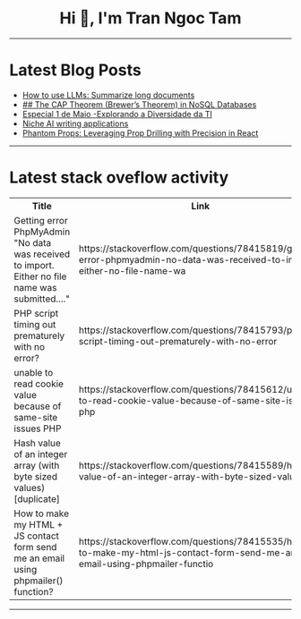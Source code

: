 <h1 align="center">Hi 👋, I'm Tran Ngoc Tam</h1>

---

# Latest Blog Posts 
<!-- BLOG-POST-LIST:START -->
- [How to use LLMs: Summarize long documents](https://dev.to/rogiia/how-to-use-llms-summarize-long-documents-4ee1)
- [## The CAP Theorem &lpar;Brewer’s Theorem&rpar; in NoSQL Databases](https://dev.to/muhammetyasinarli/-the-cap-theorem-brewers-theorem-in-nosql-databases-2lbj)
- [Especial 1 de Maio -Explorando a Diversidade da TI](https://dev.to/terminalcoffee/especial-1-de-maio-explorando-a-diversidade-da-ti-2nk4)
- [Niche AI writing applications](https://dev.to/gigo_dev/niche-ai-writing-applications-54j7)
- [Phantom Props: Leveraging Prop Drilling with Precision in React](https://dev.to/kigazon/phantom-props-leveraging-prop-drilling-with-precision-in-react-chi)
<!-- BLOG-POST-LIST:END -->

---

# Latest stack oveflow activity
<table>
  <tr><th>Title</th><th>Link</th></tr>
  <!-- STACKOVERFLOW:START --><tr><td>Getting error PhpMyAdmin &quot;No data was received to import. Either no file name was submitted....&quot;</td><td>https://stackoverflow.com/questions/78415819/getting-error-phpmyadmin-no-data-was-received-to-import-either-no-file-name-wa</td></tr><tr><td>PHP script timing out prematurely with no error?</td><td>https://stackoverflow.com/questions/78415793/php-script-timing-out-prematurely-with-no-error</td></tr><tr><td>unable to read cookie value because of same-site issues PHP</td><td>https://stackoverflow.com/questions/78415612/unable-to-read-cookie-value-because-of-same-site-issues-php</td></tr><tr><td>Hash value of an integer array &lpar;with byte sized values&rpar; [duplicate]</td><td>https://stackoverflow.com/questions/78415589/hash-value-of-an-integer-array-with-byte-sized-values</td></tr><tr><td>How to make my HTML + JS contact form send me an email using phpmailer&lpar;&rpar; function?</td><td>https://stackoverflow.com/questions/78415535/how-to-make-my-html-js-contact-form-send-me-an-email-using-phpmailer-functio</td></tr><!-- STACKOVERFLOW:END -->
</table>

---


